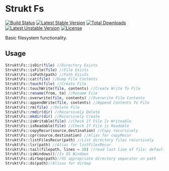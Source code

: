 Strukt Fs
=========

[![Build Status](https://travis-ci.org/pitsolu/strukt-fs.svg?branch=master)](https://packagist.org/packages/strukt/fs)
[![Latest Stable Version](https://poser.pugx.org/strukt/fs/v/stable)](https://packagist.org/packages/strukt/fs)
[![Total Downloads](https://poser.pugx.org/strukt/fs/downloads)](https://packagist.org/packages/strukt/fs)
[![Latest Unstable Version](https://poser.pugx.org/strukt/fs/v/unstable)](https://packagist.org/packages/strukt/fs)
[![License](https://poser.pugx.org/strukt/fs/license)](https://packagist.org/packages/strukt/fs)

Basic filesystem functionality. 

## Usage

```php
Strukt\Fs::isDir(file) //Directory Exists
Strukt\Fs::isFile(file) //File Exists
Strukt\Fs::isPath(path) //Path Esists
Strukt\Fs::cat(file) //Dump File Contents
Strukt\Fs::touch(file) //Create File
Strukt\Fs::touchWrite(file, contents) //Create Write To File
Strukt\Fs::rename(from, to) //Rename File
Strukt\Fs::overwrite(file, contents) //Overwrite File Contents
Strukt\Fs::appendWrite(file, contents) //Append Contents To File
Strukt\Fs::rm(file) //Delete File
Strukt\Fs::rmdir(dir) //Recursively Delete
Strukt\Fs::mkdir(dir) //Recursively Create
Strukt\Fs::isWritable(file) //Check If File Is Writeable
Strukt\Fs::isReadable(file) //Check If File is Readable
Strukt\Fs::copyRecur(source,destination) //Copy recursively
Strukt\Fs::cpr(source,destination) //Alias for copyRecur
Strukt\Fs::listFilesRecur(path) //List directory files recursively
Strukt\Fs::lsr(path) //Alias for listFilesRecur
Strukt\Fs::tail(filepath, lines = 20) //read last line of file: default 20 lines
Strukt\Fs::isWindows()//Is OS Windows
Strukt\Fs::dirSep(path)//OS appropriate directory separator on path
Strukt\Fs::ds(path)//Alisas for dirSep
```
